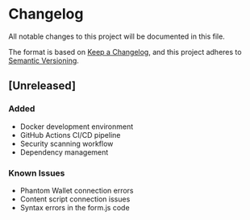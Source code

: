 # Changelog

All notable changes to this project will be documented in this file.

The format is based on [Keep a Changelog](https://keepachangelog.com/en/1.0.0/),
and this project adheres to [Semantic Versioning](https://semver.org/spec/v2.0.0.html).

## [Unreleased]
### Added
- Docker development environment
- GitHub Actions CI/CD pipeline
- Security scanning workflow
- Dependency management

### Known Issues
- Phantom Wallet connection errors
- Content script connection issues 
- Syntax errors in the form.js code
